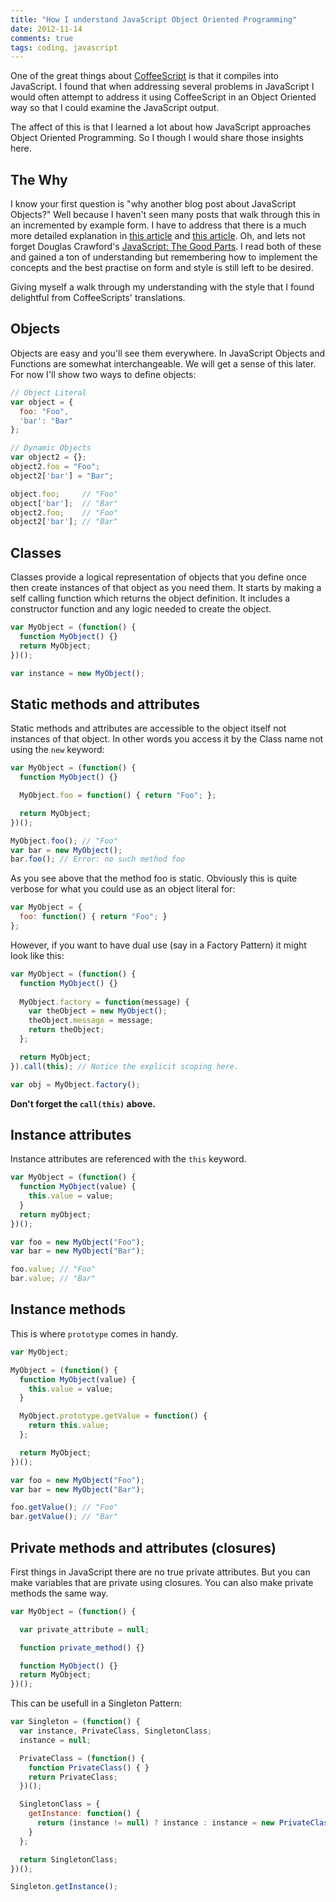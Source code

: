 ```yaml
---
title: "How I understand JavaScript Object Oriented Programming"
date: 2012-11-14
comments: true
tags: coding, javascript
---
```

One of the great things about [CoffeeScript][] is that it compiles into
JavaScript. I found that when addressing several problems in JavaScript I would
often attempt to address it using CoffeeScript in an Object Oriented way so
that I could examine the JavaScript output.

The affect of this is that I learned a lot about how JavaScript approaches
Object Oriented Programming. So I though I would share those insights here.

## The Why

I know your first question is "why another blog post about JavaScript Objects?"
Well because I haven't seen many posts that walk through this in an incremented
by example form. I have to address that there is a much more detailed
explanation in [this article][1] and [this article][2]. Oh, and lets not forget
Douglas Crawford's [JavaScript: The Good Parts][3]. I read both of these and
gained a ton of understanding but remembering how to implement the concepts and
the best practise on form and style is still left to be desired.

Giving myself a walk through my understanding with the style that I found
delightful from CoffeeScripts' translations.

[1]: https://developer.mozilla.org/en-US/docs/JavaScript/Introduction_to_Object-Oriented_JavaScript
[2]: http://killdream.github.com/blog/2011/10/understanding-javascript-oop/
[3]: http://www.amazon.com/JavaScript-Good-Parts-Douglas-Crockford/dp/0596517742

<!-- more -->

## Objects

Objects are easy and you'll see them everywhere. In JavaScript Objects and
Functions are somewhat interchangeable. We will get a sense of this later. For
now I'll show two ways to define objects:

```javascript
// Object Literal
var object = {
  foo: "Foo",
  'bar': "Bar"
};

// Dynamic Objects
var object2 = {};
object2.foo = "Foo";
object2['bar'] = "Bar";

object.foo;     // "Foo"
object['bar'];  // "Bar"
object2.foo;    // "Foo"
object2['bar']; // "Bar"
```

## Classes

Classes provide a logical representation of objects that you define once then
create instances of that object as you need them. It starts by making a self
calling function which returns the object definition. It includes a constructor
function and any logic needed to create the object.

```javascript
var MyObject = (function() {
  function MyObject() {}
  return MyObject;
})();

var instance = new MyObject();
```

## Static methods and attributes

Static methods and attributes are accessible to the object itself not
instances of that object. In other words you access it by the Class name not
using the `new` keyword:

```javascript
var MyObject = (function() {
  function MyObject() {}

  MyObject.foo = function() { return "Foo"; };

  return MyObject;
})();

MyObject.foo(); // "Foo"
var bar = new MyObject();
bar.foo(); // Error: no such method foo
```

As you see above that the method foo is static. Obviously this is quite verbose for what you could use as an object literal for:

```javascript
var MyObject = {
  foo: function() { return "Foo"; }
};
```

However, if you want to have dual use (say in a Factory Pattern) it might look like this:

```javascript
var MyObject = (function() {
  function MyObject() {}
  
  MyObject.factory = function(message) {
    var theObject = new MyObject();
    theObject.message = message;
    return theObject;
  };

  return MyObject;
}).call(this); // Notice the explicit scoping here.

var obj = MyObject.factory();
```

**Don't forget the `call(this)` above.**

## Instance attributes

Instance attributes are referenced with the `this` keyword.

```javascript
var MyObject = (function() {
  function MyObject(value) {
    this.value = value;
  }
  return myObject;
})();

var foo = new MyObject("Foo");
var bar = new MyObject("Bar");

foo.value; // "Foo"
bar.value; // "Bar"
```

## Instance methods

This is where `prototype` comes in handy.

```javascript
var MyObject;

MyObject = (function() {
  function MyObject(value) {
    this.value = value;
  }

  MyObject.prototype.getValue = function() {
    return this.value;
  };

  return MyObject;
})();

var foo = new MyObject("Foo");
var bar = new MyObject("Bar");

foo.getValue(); // "Foo"
bar.getValue(); // "Bar"
```

## Private methods and attributes (closures)

First things in JavaScript there are no true private attributes. But you can
make variables that are private using closures. You can also make private
methods the same way.

```javascript
var MyObject = (function() {

  var private_attribute = null;

  function private_method() {}

  function MyObject() {}
  return MyObject;
})();
```

This can be usefull in a Singleton Pattern:

```javascript
var Singleton = (function() {
  var instance, PrivateClass, SingletonClass;
  instance = null;

  PrivateClass = (function() {
    function PrivateClass() { }
    return PrivateClass;
  })();

  SingletonClass = {
    getInstance: function() {
      return (instance != null) ? instance : instance = new PrivateClass();
    }
  };

  return SingletonClass;
})();

Singleton.getInstance();
```

[CoffeeScript]: http://www.coffeescript.org/
